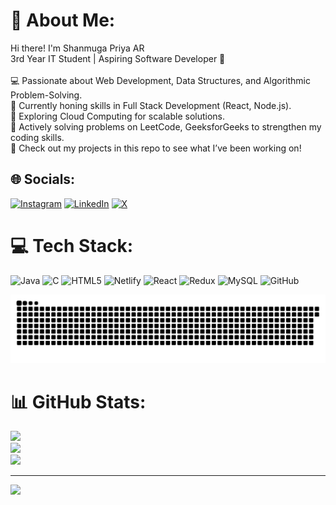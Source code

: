 # 💫 About Me:
Hi there! I'm Shanmuga Priya AR<br>3rd Year IT Student | Aspiring Software Developer 🌟<br><br>💻 Passionate about Web Development, Data Structures, and Algorithmic Problem-Solving.<br>🚀 Currently honing skills in Full Stack Development (React, Node.js).<br>🎯 Exploring Cloud Computing for scalable solutions.<br>🔗 Actively solving problems on LeetCode, GeeksforGeeks to strengthen my coding skills.<br>📂 Check out my projects in this repo to see what I’ve been working on!


## 🌐 Socials:
[![Instagram](https://img.shields.io/badge/Instagram-%23E4405F.svg?logo=Instagram&logoColor=white)](https://instagram.com/hwy3rp) 
[![LinkedIn](https://img.shields.io/badge/LinkedIn-%230077B5.svg?logo=linkedin&logoColor=white)](https://www.linkedin.com/in/shanmugapriya-ar/) 
[![X](https://img.shields.io/badge/X-black.svg?logo=X&logoColor=white)](https://x.com/rkiveluver)


# 💻 Tech Stack:
![Java](https://img.shields.io/badge/java-%23ED8B00.svg?style=plastic&logo=openjdk&logoColor=white) ![C](https://img.shields.io/badge/c-%2300599C.svg?style=plastic&logo=c&logoColor=white) ![HTML5](https://img.shields.io/badge/html5-%23E34F26.svg?style=plastic&logo=html5&logoColor=white) ![Netlify](https://img.shields.io/badge/netlify-%23000000.svg?style=plastic&logo=netlify&logoColor=#00C7B7) ![React](https://img.shields.io/badge/react-%2320232a.svg?style=plastic&logo=react&logoColor=%2361DAFB) ![Redux](https://img.shields.io/badge/redux-%23593d88.svg?style=plastic&logo=redux&logoColor=white) ![MySQL](https://img.shields.io/badge/mysql-4479A1.svg?style=plastic&logo=mysql&logoColor=white) ![GitHub](https://img.shields.io/badge/github-%23121011.svg?style=plastic&logo=github&logoColor=white)

![snake gif](https://github.com/pri10088/pri10088/blob/output/github-snake-dark.svg)

# 📊 GitHub Stats:
![](https://github-readme-stats.vercel.app/api?username=pri10088&theme=synthwave&hide_border=true&include_all_commits=true&count_private=false)<br/>
![](https://github-readme-streak-stats.herokuapp.com/?user=pri10088&theme=synthwave&hide_border=true)<br/>
![](https://github-readme-stats.vercel.app/api/top-langs/?username=pri10088&theme=synthwave&hide_border=true&include_all_commits=true&count_private=false&layout=compact)

---
[![](https://visitcount.itsvg.in/api?id=pri10088&icon=0&color=0)](https://visitcount.itsvg.in)



<!-- Proudly created with GPRM ( https://gprm.itsvg.in ) -->
